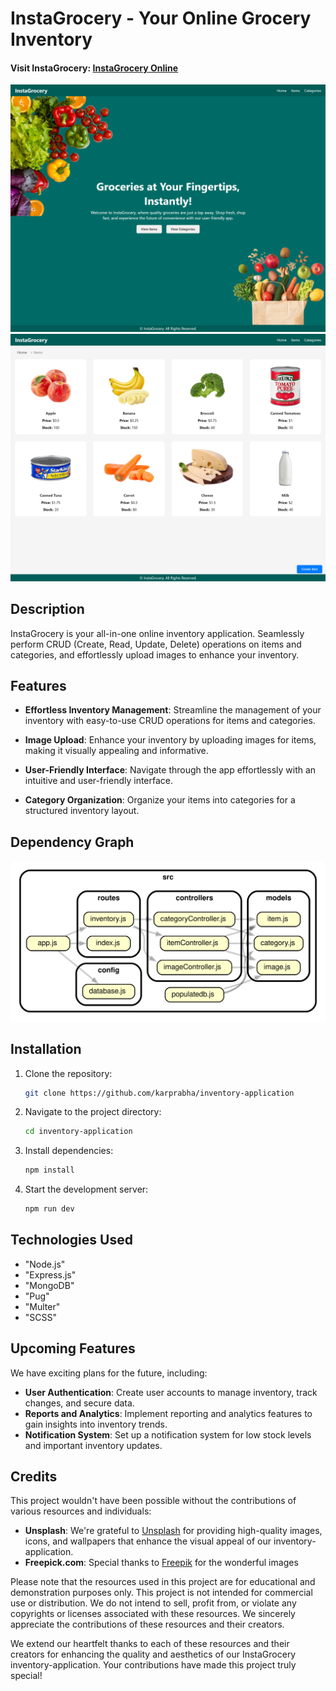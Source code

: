 # InstaGrocery - Your Online Grocery Inventory

#### Visit InstaGrocery: [InstaGrocery Online](https://crafthaven.netlify.app/)

![homescreen-img](./docs/images/1.png)
![gamescreen-img](./docs/images/2.png)

## Description

InstaGrocery is your all-in-one online inventory application. Seamlessly perform CRUD (Create, Read, Update, Delete) operations on items and categories, and effortlessly upload images to enhance your inventory.

## Features

-   **Effortless Inventory Management**: Streamline the management of your inventory with easy-to-use CRUD operations for items and categories.

-   **Image Upload**: Enhance your inventory by uploading images for items, making it visually appealing and informative.

-   **User-Friendly Interface**: Navigate through the app effortlessly with an intuitive and user-friendly interface.

-   **Category Organization**: Organize your items into categories for a structured inventory layout.

## Dependency Graph

![Dependency Graph](./dependencygraph.svg)

## Installation

1.  Clone the repository:

    ```bash
    git clone https://github.com/karprabha/inventory-application
    ```

2.  Navigate to the project directory:

    ```bash
    cd inventory-application
    ```

3.  Install dependencies:

    ```bash
    npm install
    ```

4.  Start the development server:
    ```bash
    npm run dev
    ```

## Technologies Used

-   "Node.js"
-   "Express.js"
-   "MongoDB"
-   "Pug"
-   "Multer"
-   "SCSS"

## Upcoming Features

We have exciting plans for the future, including:

-   **User Authentication**: Create user accounts to manage inventory, track changes, and secure data.
-   **Reports and Analytics**: Implement reporting and analytics features to gain insights into inventory trends.
-   **Notification System**: Set up a notification system for low stock levels and important inventory updates.

## Credits

This project wouldn't have been possible without the contributions of various resources and individuals:

-   **Unsplash**: We're grateful to [Unsplash](https://unsplash.com/) for providing high-quality images, icons, and wallpapers that enhance the visual appeal of our inventory-application.
-   **Freepick.com**: Special thanks to [Freepik](https://www.freepik.com/) for the wonderful images

Please note that the resources used in this project are for educational and demonstration purposes only. This project is not intended for commercial use or distribution. We do not intend to sell, profit from, or violate any copyrights or licenses associated with these resources. We sincerely appreciate the contributions of these resources and their creators.

We extend our heartfelt thanks to each of these resources and their creators for enhancing the quality and aesthetics of our InstaGrocery inventory-application. Your contributions have made this project truly special!

